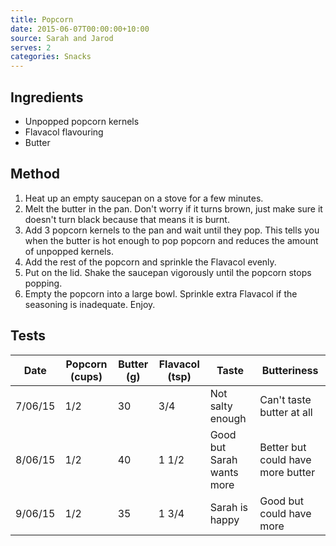 ```yaml
---
title: Popcorn
date: 2015-06-07T00:00:00+10:00
source: Sarah and Jarod
serves: 2
categories: Snacks
---
```


## Ingredients
* Unpopped popcorn kernels
* Flavacol flavouring
* Butter

## Method
1. Heat up an empty saucepan on a stove for a few minutes.
2. Melt the butter in the pan. Don't worry if it turns brown, just make sure it doesn't turn black because that means it is burnt.
3. Add 3 popcorn kernels to the pan and wait until they pop. This tells you when the butter is hot enough to pop popcorn and reduces the amount of unpopped kernels.
4. Add the rest of the popcorn and sprinkle the Flavacol evenly.
5. Put on the lid. Shake the saucepan vigorously until the popcorn stops popping.
6. Empty the popcorn into a large bowl. Sprinkle extra Flavacol if the seasoning is inadequate. Enjoy.

## Tests
| Date    | Popcorn (cups) | Butter (g) | Flavacol (tsp) | Taste                     | Butteriness                       |
|---------|----------------|------------|----------------|---------------------------|-----------------------------------|
| 7/06/15 | 1/2            | 30         | 3/4            | Not salty enough          | Can't taste butter at all         |
| 8/06/15 | 1/2            | 40         | 1 1/2          | Good but Sarah wants more | Better but could have more butter |
| 9/06/15 | 1/2            | 35         | 1 3/4          | Sarah is happy            | Good but could have more          |